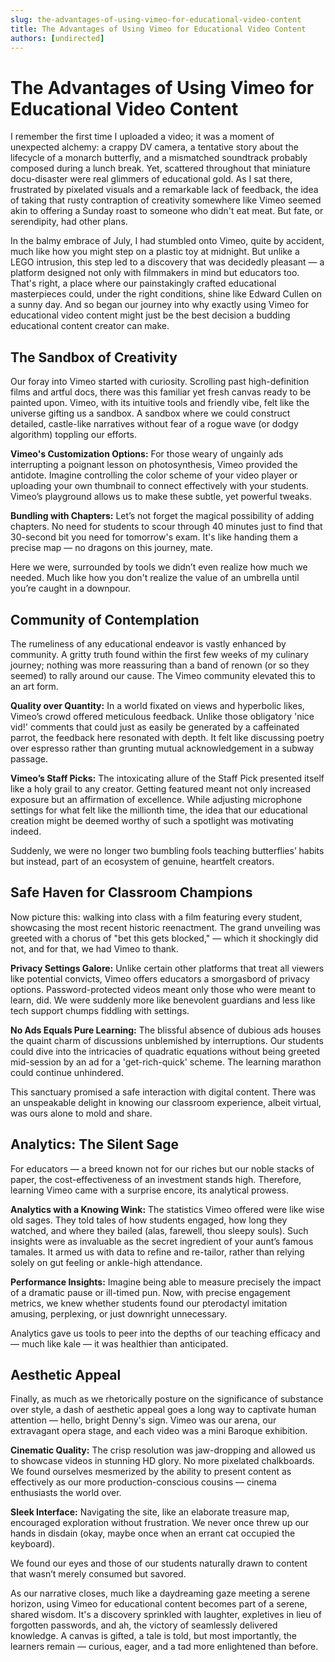 ```yaml
---
slug: the-advantages-of-using-vimeo-for-educational-video-content
title: The Advantages of Using Vimeo for Educational Video Content
authors: [undirected]
---
```



# The Advantages of Using Vimeo for Educational Video Content

I remember the first time I uploaded a video; it was a moment of unexpected alchemy: a crappy DV camera, a tentative story about the lifecycle of a monarch butterfly, and a mismatched soundtrack probably composed during a lunch break. Yet, scattered throughout that miniature docu-disaster were real glimmers of educational gold. As I sat there, frustrated by pixelated visuals and a remarkable lack of feedback, the idea of taking that rusty contraption of creativity somewhere like Vimeo seemed akin to offering a Sunday roast to someone who didn't eat meat. But fate, or serendipity, had other plans.

In the balmy embrace of July, I had stumbled onto Vimeo, quite by accident, much like how you might step on a plastic toy at midnight. But unlike a LEGO intrusion, this step led to a discovery that was decidedly pleasant — a platform designed not only with filmmakers in mind but educators too. That's right, a place where our painstakingly crafted educational masterpieces could, under the right conditions, shine like Edward Cullen on a sunny day. And so began our journey into why exactly using Vimeo for educational video content might just be the best decision a budding educational content creator can make.

## The Sandbox of Creativity

Our foray into Vimeo started with curiosity. Scrolling past high-definition films and artful docs, there was this familiar yet fresh canvas ready to be painted upon. Vimeo, with its intuitive tools and friendly vibe, felt like the universe gifting us a sandbox. A sandbox where we could construct detailed, castle-like narratives without fear of a rogue wave (or dodgy algorithm) toppling our efforts.

**Vimeo's Customization Options:** For those weary of ungainly ads interrupting a poignant lesson on photosynthesis, Vimeo provided the antidote. Imagine controlling the color scheme of your video player or uploading your own thumbnail to connect effectively with your students. Vimeo’s playground allows us to make these subtle, yet powerful tweaks.

**Bundling with Chapters:** Let’s not forget the magical possibility of adding chapters. No need for students to scour through 40 minutes just to find that 30-second bit you need for tomorrow's exam. It's like handing them a precise map — no dragons on this journey, mate.

Here we were, surrounded by tools we didn’t even realize how much we needed. Much like how you don't realize the value of an umbrella until you’re caught in a downpour.

## Community of Contemplation

The rumeliness of any educational endeavor is vastly enhanced by community. A gritty truth found within the first few weeks of my culinary journey; nothing was more reassuring than a band of renown (or so they seemed) to rally around our cause. The Vimeo community elevated this to an art form. 

**Quality over Quantity:** In a world fixated on views and hyperbolic likes, Vimeo’s crowd offered meticulous feedback. Unlike those obligatory 'nice vid!' comments that could just as easily be generated by a caffeinated parrot, the feedback here resonated with depth. It felt like discussing poetry over espresso rather than grunting mutual acknowledgement in a subway passage.

**Vimeo’s Staff Picks:** The intoxicating allure of the Staff Pick presented itself like a holy grail to any creator. Getting featured meant not only increased exposure but an affirmation of excellence. While adjusting microphone settings for what felt like the millionth time, the idea that our educational creation might be deemed worthy of such a spotlight was motivating indeed.

Suddenly, we were no longer two bumbling fools teaching butterflies’ habits but instead, part of an ecosystem of genuine, heartfelt creators. 

## Safe Haven for Classroom Champions 

Now picture this: walking into class with a film featuring every student, showcasing the most recent historic reenactment. The grand unveiling was greeted with a chorus of "bet this gets blocked," — which it shockingly did not, and for that, we had Vimeo to thank.

**Privacy Settings Galore:** Unlike certain other platforms that treat all viewers like potential convicts, Vimeo offers educators a smorgasbord of privacy options. Password-protected videos meant only those who were meant to learn, did. We were suddenly more like benevolent guardians and less like tech support chumps fiddling with settings.

**No Ads Equals Pure Learning:** The blissful absence of dubious ads houses the quaint charm of discussions unblemished by interruptions. Our students could dive into the intricacies of quadratic equations without being greeted mid-session by an ad for a 'get-rich-quick' scheme. The learning marathon could continue unhindered.

This sanctuary promised a safe interaction with digital content. There was an unspeakable delight in knowing our classroom experience, albeit virtual, was ours alone to mold and share.

## Analytics: The Silent Sage

For educators — a breed known not for our riches but our noble stacks of paper, the cost-effectiveness of an investment stands high. Therefore, learning Vimeo came with a surprise encore, its analytical prowess. 

**Analytics with a Knowing Wink:** The statistics Vimeo offered were like wise old sages. They told tales of how students engaged, how long they watched, and where they bailed (alas, farewell, thou sleepy souls). Such insights were as invaluable as the secret ingredient of your aunt’s famous tamales. It armed us with data to refine and re-tailor, rather than relying solely on gut feeling or ankle-high attendance.

**Performance Insights:** Imagine being able to measure precisely the impact of a dramatic pause or ill-timed pun. Now, with precise engagement metrics, we knew whether students found our pterodactyl imitation amusing, perplexing, or just downright unnecessary.

Analytics gave us tools to peer into the depths of our teaching efficacy and — much like kale — it was healthier than anticipated.

## Aesthetic Appeal

Finally, as much as we rhetorically posture on the significance of substance over style, a dash of aesthetic appeal goes a long way to captivate human attention — hello, bright Denny's sign. Vimeo was our arena, our extravagant opera stage, and each video was a mini Baroque exhibition.

**Cinematic Quality:** The crisp resolution was jaw-dropping and allowed us to showcase videos in stunning HD glory. No more pixelated chalkboards. We found ourselves mesmerized by the ability to present content as effectively as our more production-conscious cousins — cinema enthusiasts the world over.

**Sleek Interface:** Navigating the site, like an elaborate treasure map, encouraged exploration without frustration. We never once threw up our hands in disdain (okay, maybe once when an errant cat occupied the keyboard). 

We found our eyes and those of our students naturally drawn to content that wasn’t merely consumed but savored. 

As our narrative closes, much like a daydreaming gaze meeting a serene horizon, using Vimeo for educational content becomes part of a serene, shared wisdom. It's a discovery sprinkled with laughter, expletives in lieu of forgotten passwords, and ah, the victory of seamlessly delivered knowledge. A canvas is gifted, a tale is told, but most importantly, the learners remain — curious, eager, and a tad more enlightened than before.